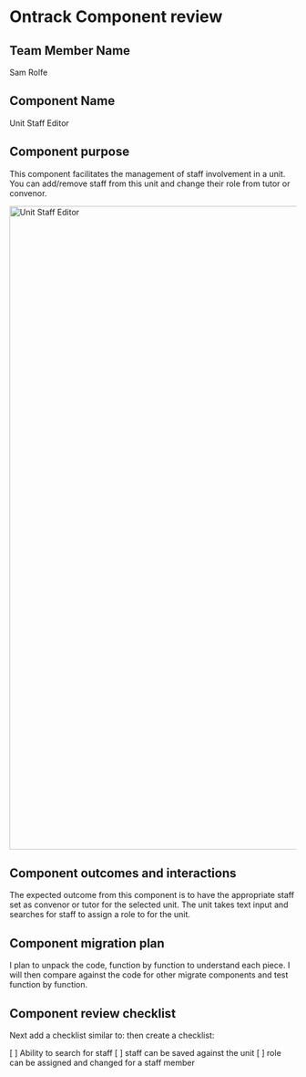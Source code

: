 # Ontrack Component review

## Team Member Name

Sam Rolfe


## Component Name

Unit Staff Editor

## Component purpose

This component facilitates the management of staff involvement in a unit. You can add/remove staff from this unit and change their role from tutor or convenor.

<img width="1128" alt="Unit Staff Editor" src="https://github.com/sammyrolfe/documentation/assets/36840091/4399710f-f178-42a3-ab08-cc3a66efc950">



## Component outcomes and interactions

The expected outcome from this component is to have the appropriate staff set as convenor or tutor for the selected unit. 
The unit takes text input and searches for staff to assign a role to for the unit.

## Component migration plan

I plan to unpack the code, function by function to understand each piece. I will then compare against the code for other migrate components and test function by function.

## Component review checklist

Next add a checklist similar to: then create a checklist:

[ ] Ability to search for staff [ ] staff can be saved against the unit [ ] role can be assigned and changed for a staff member


